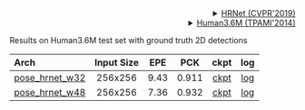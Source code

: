 <!-- [ALGORITHM] -->

<details>
<summary align="right"><a href="http://openaccess.thecvf.com/content_CVPR_2019/html/Sun_Deep_High-Resolution_Representation_Learning_for_Human_Pose_Estimation_CVPR_2019_paper.html">HRNet (CVPR'2019)</a></summary>

```bibtex
@inproceedings{sun2019deep,
  title={Deep high-resolution representation learning for human pose estimation},
  author={Sun, Ke and Xiao, Bin and Liu, Dong and Wang, Jingdong},
  booktitle={Proceedings of the IEEE conference on computer vision and pattern recognition},
  pages={5693--5703},
  year={2019}
}
```

</details>

<!-- [DATASET] -->

<details>
<summary align="right"><a href="https://ieeexplore.ieee.org/abstract/document/6682899/">Human3.6M (TPAMI'2014)</a></summary>

```bibtex
@article{h36m_pami,
  author = {Ionescu, Catalin and Papava, Dragos and Olaru, Vlad and Sminchisescu,  Cristian},
  title = {Human3.6M: Large Scale Datasets and Predictive Methods for 3D Human Sensing in Natural Environments},
  journal = {IEEE Transactions on Pattern Analysis and Machine Intelligence},
  publisher = {IEEE Computer Society},
  volume = {36},
  number = {7},
  pages = {1325-1339},
  month = {jul},
  year = {2014}
}
```

</details>

Results on Human3.6M test set with ground truth 2D detections

| Arch                                                         | Input Size | EPE  |  PCK  |                             ckpt                              |                             log                              |
| :----------------------------------------------------------- | :--------: | :--: | :---: | :-----------------------------------------------------------: | :----------------------------------------------------------: |
| [pose_hrnet_w32](/configs/body/2d_kpt_sview_rgb_img/topdown_heatmap/h36m/hrnet_w32_h36m_256x256.py) |  256x256   | 9.43 | 0.911 | [ckpt](https://download.openmmlab.com/mmpose/top_down/hrnet/hrnet_w32_h36m_256x256-d3206675_20210621.pth) | [log](https://download.openmmlab.com/mmpose/top_down/hrnet/hrnet_w32_h36m_256x256_20210621.log.json) |
| [pose_hrnet_w48](/configs/body/2d_kpt_sview_rgb_img/topdown_heatmap/h36m/hrnet_w48_h36m_256x256.py) |  256x256   | 7.36 | 0.932 | [ckpt](https://download.openmmlab.com/mmpose/top_down/hrnet/hrnet_w48_h36m_256x256-78e88d08_20210621.pth) | [log](https://download.openmmlab.com/mmpose/top_down/hrnet/hrnet_w48_h36m_256x256_20210621.log.json) |
